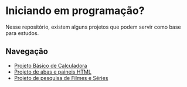 # Iniciando em programação?

Nesse repositório, existem alguns projetos que podem servir como base para estudos.

## Navegação

- [Projeto Básico de Calculadora](calculadora-frontend/README.md)
- [Projeto de abas e paineis HTML](sistema-abas-e-paineis/README.md)
- [Projeto de pesquisa de Filmes e Séries](filmes-series/README.md)
  